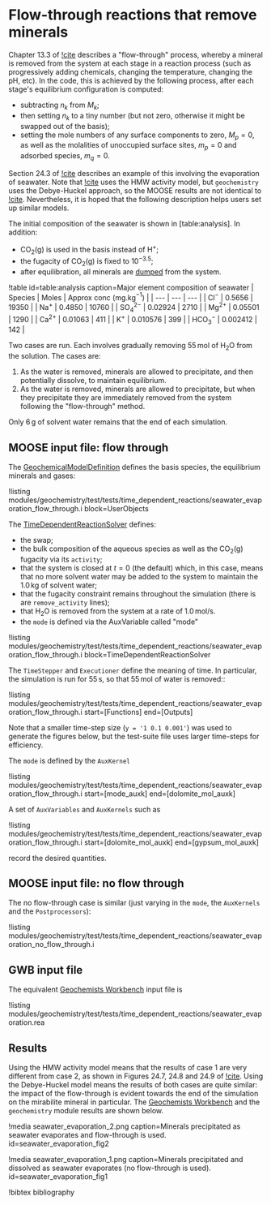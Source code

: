 # Flow-through reactions that remove minerals

Chapter 13.3 of [!cite](bethke_2007) describes a "flow-through" process, whereby a mineral is removed from the system at each stage in a reaction process (such as progressively adding chemicals, changing the temperature, changing the pH, etc).  In the code, this is achieved by the following process, after each stage's equilibrium configuration is computed:

- subtracting $n_{k}$ from $M_{k}$;
- then setting $n_{k}$ to a tiny number (but not zero, otherwise it might be swapped out of the basis);
- setting the mole numbers of any surface components to zero, $M_{p}=0$, as well as the molalities of unoccupied surface sites, $m_{p}=0$ and adsorbed species, $m_{q}=0$.

Section 24.3 of [!cite](bethke_2007) describes an example of this involving the evaporation of seawater.  Note that [!cite](bethke_2007) uses the HMW activity model, but `geochemistry` uses the Debye-Huckel approach, so the MOOSE results are not identical to [!cite](bethke_2007).  Nevertheless, it is hoped that the following description helps users set up similar models.

The initial composition of the seawater is shown in [table:analysis].  In addition:

- CO$_{2}$(g) is used in the basis instead of H$^{+}$;
- the fugacity of CO$_{2}$(g) is fixed to $10^{-3.5}$;
- after equilibration, all minerals are [dumped](calcite_buffer.md) from the system.

!table id=table:analysis caption=Major element composition of seawater
| Species | Moles | Approx conc (mg.kg$^{-1}$) |
| --- | --- | --- |
| Cl$^{-}$ | 0.5656 | 19350 |
| Na$^{+}$ | 0.4850 | 10760 |
| SO$_{4}^{2-}$ | 0.02924 | 2710 |
| Mg$^{2+}$ | 0.05501 | 1290 |
| Ca$^{2+}$ | 0.01063 | 411 |
| K$^{+}$ | 0.010576 | 399 |
| HCO$_{3}^{-}$ | 0.002412 | 142 |

Two cases are run.  Each involves gradually removing 55$\,$mol of H$_{2}$O from the solution.  The cases are:

1. As the water is removed, minerals are allowed to precipitate, and then potentially dissolve, to maintain equilibrium.
2. As the water is removed, minerals are allowed to precipitate, but when they precipitate they are immediately removed from the system following the "flow-through" method.

Only 6$\,$g of solvent water remains that the end of each simulation.


## MOOSE input file: flow through

The [GeochemicalModelDefinition](GeochemicalModelDefinition.md) defines the basis species, the equilibrium minerals and gases:

!listing modules/geochemistry/test/tests/time_dependent_reactions/seawater_evaporation_flow_through.i block=UserObjects

The [TimeDependentReactionSolver](AddTimeDependentReactionSolverAction.md) defines:

- the swap;
- the bulk composition of the aqueous species as well as the CO$_{2}$(g) fugacity via its `activity`;
- that the system is closed at $t=0$ (the default) which, in this case, means that no more solvent water may be added to the system to maintain the 1.0$\,$kg of solvent water;
- that the fugacity constraint remains throughout the simulation (there is are `remove_activity` lines);
- that H$_{2}$O is removed from the system at a rate of 1.0$\,$mol/s.
- the `mode` is defined via the AuxVariable called "mode"

!listing modules/geochemistry/test/tests/time_dependent_reactions/seawater_evaporation_flow_through.i block=TimeDependentReactionSolver

The `TimeStepper` and `Executioner` define the meaning of time.  In particular, the simulation is run for 55$\,$s, so that 55$\,$mol of water is removed::

!listing modules/geochemistry/test/tests/time_dependent_reactions/seawater_evaporation_flow_through.i start=[Functions] end=[Outputs]

Note that a smaller time-step size (`y = '1 0.1 0.001'`) was used to generate the figures below, but the test-suite file uses larger time-steps for efficiency.

The `mode` is defined by the `AuxKernel`

!listing modules/geochemistry/test/tests/time_dependent_reactions/seawater_evaporation_flow_through.i start=[mode_auxk] end=[dolomite_mol_auxk]


A set of `AuxVariables` and `AuxKernels` such as

!listing modules/geochemistry/test/tests/time_dependent_reactions/seawater_evaporation_flow_through.i start=[dolomite_mol_auxk] end=[gypsum_mol_auxk]

record the desired quantities.

## MOOSE input file: no flow through

The no flow-through case is similar (just varying in the `mode`, the `AuxKernels` and the `Postprocessors`):

!listing modules/geochemistry/test/tests/time_dependent_reactions/seawater_evaporation_no_flow_through.i


## GWB input file

The equivalent [Geochemists Workbench](https://www.gwb.com/) input file is

!listing modules/geochemistry/test/tests/time_dependent_reactions/seawater_evaporation.rea

## Results

Using the HMW activity model means that the results of case 1 are very different from case 2, as shown in Figures 24.7, 24.8 and 24.9 of [!cite](bethke_2007).  Using the Debye-Huckel model means the results of both cases are quite similar: the impact of the flow-through is evident towards the end of the simulation on the mirabilite mineral in particular.  The [Geochemists Workbench](https://www.gwb.com/) and the `geochemistry` module results are shown below.

!media seawater_evaporation_2.png caption=Minerals precipitated as seawater evaporates and flow-through is used.  id=seawater_evaporation_fig2

!media seawater_evaporation_1.png caption=Minerals precipitated and dissolved as seawater evaporates (no flow-through is used).  id=seawater_evaporation_fig1


!bibtex bibliography